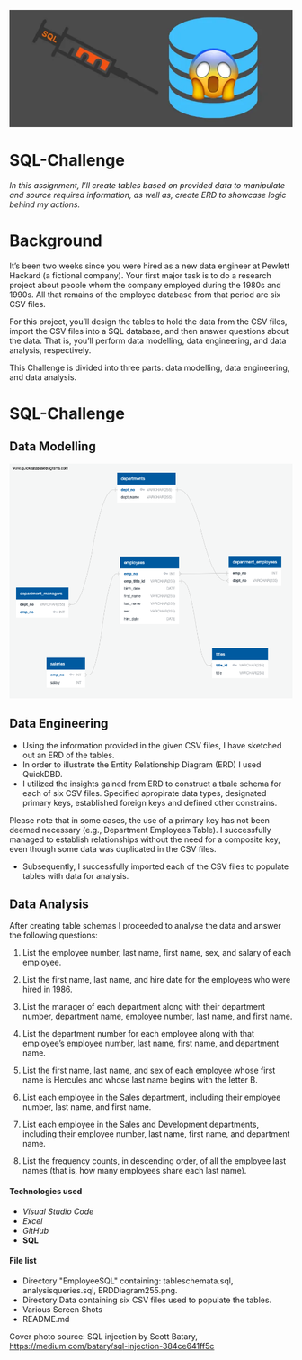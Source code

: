 ![Screen Shot of SQL logo](ss/sql2.webp)
# SQL-Challenge 

*In this assignment, I’ll create tables based on provided data to manipulate and source required information, as well as, create ERD to showcase logic behind my actions.*

# Background
It’s been two weeks since you were hired as a new data engineer at Pewlett Hackard (a fictional company). Your first major task is to do a research project about people whom the company employed during the 1980s and 1990s. All that remains of the employee database from that period are six CSV files.

For this project, you’ll design the tables to hold the data from the CSV files, import the CSV files into a SQL database, and then answer questions about the data. That is, you’ll perform data modelling, data engineering, and data analysis, respectively.

This Challenge is divided into three parts: data modelling, data engineering, and data analysis.

# SQL-Challenge

## Data Modelling 
![Screen Shot of ERD](ss/exportedpng.png)

## Data Engineering
* Using the information provided in the given CSV files, I have sketched out an ERD of the tables. 
* In order to illustrate the Entity Relationship Diagram (ERD) I used QuickDBD. 
* I utilized the insights gained from ERD to construct a tbale schema for each of six CSV files. Specified apropirate data types, designated primary keys, established foreign keys and defined other constrains. 

Please note that in some cases, the use of a primary key has not been deemed necessary (e.g., Department Employees Table). I successfully managed to establish relationships without the need for a composite key, even though some data was duplicated in the CSV files.

* Subsequently, I successfully imported each of the CSV files to populate tables with data for analysis.

## Data Analysis
After creating table schemas I proceeded to analyse the data and answer the following questions: 
1. List the employee number, last name, first name, sex, and salary of each employee.

2. List the first name, last name, and hire date for the employees who were hired in 1986.

3. List the manager of each department along with their department number, department name, employee number, last name, and first name.

4. List the department number for each employee along with that employee’s employee number, last name, first name, and department name.

5. List the first name, last name, and sex of each employee whose first name is Hercules and whose last name begins with the letter B.

6. List each employee in the Sales department, including their employee number, last name, and first name.

7. List each employee in the Sales and Development departments, including their employee number, last name, first name, and department name.

8. List the frequency counts, in descending order, of all the employee last names (that is, how many employees share each last name).


#### Technologies used
* *Visual Studio Code*
* *Excel* 
* *GitHub* 
* **SQL**


#### File list
* Directory "EmployeeSQL" containing: tableschemata.sql, analysisqueries.sql, ERDDiagram255.png.
* Directory Data containing six CSV files used to populate the tables.
* Various Screen Shots
* README.md

Cover photo source: SQL injection by Scott Batary, https://medium.com/batary/sql-injection-384ce641ff5c